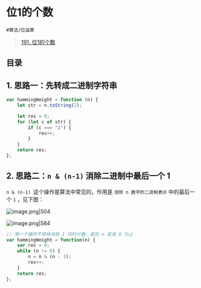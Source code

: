 
# 位1的个数

`#算法/位运算` 

> [191. 位1的个数](https://leetcode.cn/problems/number-of-1-bits/)


## 目录
<!-- toc -->
 ## 1. 思路一：先转成二进制字符串 

```javascript
var hammingWeight = function (n) {
    let str = n.toString(2);

    let res = 0;
    for (let c of str) {
        if (c === "1") {
            res++;
        }
    }
    return res;
};
```

## 2. 思路二：`n & (n-1)` 消除二进制中最后一个 1

`n & (n-1) `这个操作是算法中常见的，作用是 `消除 n 数字的二进制表示` 中的最后一个 `1` ，见下图：

![image.png|504](https://832-1310531898.cos.ap-beijing.myqcloud.com/9e3ec3f2938022fe5b554440d3219676.png)


![image.png|584](https://832-1310531898.cos.ap-beijing.myqcloud.com/352470d4bb4ef69b30dcceb86e93b758.png)

```javascript
// 用一个循环不停地消除 1 同时计数，直到 n 变成 0 为止
var hammingWeight = function(n) {
    var res = 0;
    while (n != 0) { 
        n = n & (n - 1); 
        res++;
    }
    return res;
};
```
